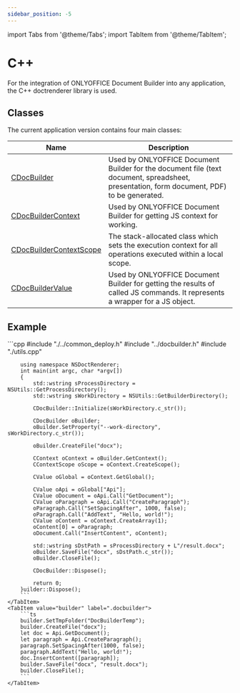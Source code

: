 ```yaml
---
sidebar_position: -5
---
```


import Tabs from '@theme/Tabs';
import TabItem from '@theme/TabItem';

# C++

For the integration of ONLYOFFICE Document Builder into any application, the C++ doctrenderer library is used.

## Classes

The current application version contains four main classes:

| **Name**                                                                      | **Description**                                                                                                                           |
| ----------------------------------------------------------------------------- | ----------------------------------------------------------------------------------------------------------------------------------------- |
| [CDocBuilder](CDocBuilder/CDocBuilder.md)                                     | Used by ONLYOFFICE Document Builder for the document file (text document, spreadsheet, presentation, form document, PDF) to be generated. |
| [CDocBuilderContext](CDocBuilderContext/CDocBuilderContext.md)                | Used by ONLYOFFICE Document Builder for getting JS context for working.                                                                   |
| [CDocBuilderContextScope](CDocBuilderContextScope/CDocBuilderContextScope.md) | The stack-allocated class which sets the execution context for all operations executed within a local scope.                              |
| [CDocBuilderValue](CDocBuilderValue/CDocBuilderValue.md)                      | Used by ONLYOFFICE Document Builder for getting the results of called JS commands. It represents a wrapper for a JS object.               |

## Example

<Tabs>
    <TabItem value="cpp" label="C++">
        ```cpp
        #include "./../common_deploy.h"
        #include "../docbuilder.h"
        #include "./utils.cpp"

        using namespace NSDoctRenderer;
        int main(int argc, char *argv[])
        {
            std::wstring sProcessDirectory = NSUtils::GetProcessDirectory();
            std::wstring sWorkDirectory = NSUtils::GetBuilderDirectory();

            CDocBuilder::Initialize(sWorkDirectory.c_str());

            CDocBuilder oBuilder;
            oBuilder.SetProperty("--work-directory", sWorkDirectory.c_str());

            oBuilder.CreateFile("docx");

            CContext oContext = oBuilder.GetContext();
            CContextScope oScope = oContext.CreateScope();

            CValue oGlobal = oContext.GetGlobal();

            CValue oApi = oGlobal["Api"];
            CValue oDocument = oApi.Call("GetDocument");
            CValue oParagraph = oApi.Call("CreateParagraph");
            oParagraph.Call("SetSpacingAfter", 1000, false);
            oParagraph.Call("AddText", "Hello, world!");
            CValue oContent = oContext.CreateArray(1);
            oContent[0] = oParagraph;
            oDocument.Call("InsertContent", oContent);

            std::wstring sDstPath = sProcessDirectory + L"/result.docx";
            oBuilder.SaveFile("docx", sDstPath.c_str());
            oBuilder.CloseFile();

            CDocBuilder::Dispose();

            return 0;
        }uilder::Dispose();
        ```
    </TabItem>
    <TabItem value="builder" label=".docbuilder">
        ```ts
        builder.SetTmpFolder("DocBuilderTemp");
        builder.CreateFile("docx");
        let doc = Api.GetDocument();
        let paragraph = Api.CreateParagraph();
        paragraph.SetSpacingAfter(1000, false);
        paragraph.AddText("Hello, world!");
        doc.InsertContent([paragraph]);
        builder.SaveFile("docx", "result.docx");
        builder.CloseFile();
        ```
    </TabItem>
</Tabs>
